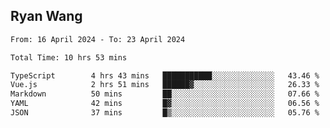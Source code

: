 ## Ryan Wang

<!--START_SECTION:waka-->

```txt
From: 16 April 2024 - To: 23 April 2024

Total Time: 10 hrs 53 mins

TypeScript        4 hrs 43 mins   ███████████░░░░░░░░░░░░░░   43.46 %
Vue.js            2 hrs 51 mins   ██████▓░░░░░░░░░░░░░░░░░░   26.33 %
Markdown          50 mins         ██░░░░░░░░░░░░░░░░░░░░░░░   07.66 %
YAML              42 mins         █▓░░░░░░░░░░░░░░░░░░░░░░░   06.56 %
JSON              37 mins         █▒░░░░░░░░░░░░░░░░░░░░░░░   05.76 %
```

<!--END_SECTION:waka-->
